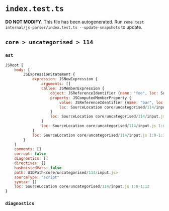 # `index.test.ts`

**DO NOT MODIFY**. This file has been autogenerated. Run `rome test internal/js-parser/index.test.ts --update-snapshots` to update.

## `core > uncategorised > 114`

### `ast`

```javascript
JSRoot {
	body: [
		JSExpressionStatement {
			expression: JSNewExpression {
				arguments: []
				callee: JSMemberExpression {
					object: JSReferenceIdentifier {name: "foo", loc: SourceLocation core/uncategorised/114/input.js 1:4-1:7 (foo)}
					property: JSComputedMemberProperty {
						value: JSReferenceIdentifier {name: "bar", loc: SourceLocation core/uncategorised/114/input.js 1:8-1:11 (bar)}
						loc: SourceLocation core/uncategorised/114/input.js 1:7-1:12
					}
					loc: SourceLocation core/uncategorised/114/input.js 1:4-1:12
				}
				loc: SourceLocation core/uncategorised/114/input.js 1:0-1:12
			}
			loc: SourceLocation core/uncategorised/114/input.js 1:0-1:12
		}
	]
	comments: []
	corrupt: false
	diagnostics: []
	directives: []
	hasHoistedVars: false
	path: UIDPath<core/uncategorised/114/input.js>
	sourceType: "script"
	syntax: []
	loc: SourceLocation core/uncategorised/114/input.js 1:0-1:12
}
```

### `diagnostics`

```

```
